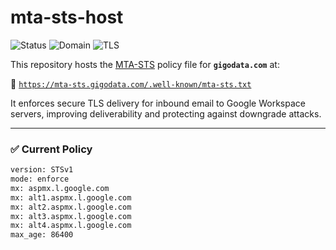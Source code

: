 # mta-sts-host

![Status](https://img.shields.io/badge/MTA--STS%20Status-ENFORCED-brightgreen?style=flat-square)
![Domain](https://img.shields.io/badge/Domain-mta--sts.gigodata.com-blue?style=flat-square)
![TLS](https://img.shields.io/badge/TLS-Secure-009688?logo=letsencrypt&style=flat-square)

This repository hosts the [MTA-STS](https://datatracker.ietf.org/doc/html/rfc8461) policy file for **`gigodata.com`** at:

🔗 [`https://mta-sts.gigodata.com/.well-known/mta-sts.txt`](https://mta-sts.gigodata.com/.well-known/mta-sts.txt)

It enforces secure TLS delivery for inbound email to Google Workspace servers, improving deliverability and protecting against downgrade attacks.

---

### ✅ Current Policy
```txt
version: STSv1
mode: enforce
mx: aspmx.l.google.com
mx: alt1.aspmx.l.google.com
mx: alt2.aspmx.l.google.com
mx: alt3.aspmx.l.google.com
mx: alt4.aspmx.l.google.com
max_age: 86400
